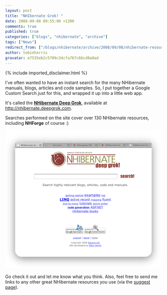 ```yaml
---
layout: post
title: "NHIbernate Grok! "
date: 2008-09-08 09:55:00 +1200
comments: true
published: true
categories: ["blogs", "nhibernate", "archive"]
tags: ["News"]
redirect_from: ["/blogs/nhibernate/archive/2008/09/08/nhibernate-resource-search-site.aspx/", "/blogs/nhibernate/archive/2008/09/08/nhibernate-resource-search-site.html"]
author: tobinharris
gravatar: e7535eb2c5709c34cfa767c66cd8a0ad
---
```

{% include imported_disclaimer.html %}

<p>I've often wanted to have an instant search for the many NHibernate manuals, blogs, articles and code samples. So, I put together a Google Custom Search just for this, and wrapped it up into a little web app.</p>
<p>It's called the <b><a target="_blank" title="NHibernate Deep Grok - Search NHibernate Resources" href="http://nhibernate.deepgrok.com/">NHibernate Deep Grok</a></b>, available at <a title="NHibernate Deep Grok - Search NHibernate Resources" href="http://nhibernate.deepgrok.com/">http://nhibernate.deepgrok.com</a>. &nbsp; </p>
<p>Searches performed on the site cover over 130 NHibernate resources, including <b>NHForge</b> of course :)</p>
<p><img src="/images/posts/2008/09/08/deepgrok.png" /></p>
<p> Go check it out and let me know what you think. Also, feel free to send me links to any other great NHibernate resources you use (via the <a target="_blank" title="NHIbernate Deep Grok - Submit" href="http://nhibernate.deepgrok.com/submit">suggest page</a>). </p>
<p>&nbsp;</p>
